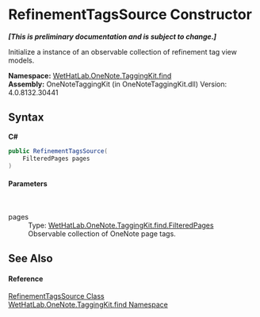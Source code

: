 # RefinementTagsSource Constructor 
 _**\[This is preliminary documentation and is subject to change.\]**_

Initialize a instance of an observable collection of refinement tag view models.

**Namespace:**&nbsp;<a href="0e3a8efd-07d2-1709-b1cd-709153222081.md">WetHatLab.OneNote.TaggingKit.find</a><br />**Assembly:**&nbsp;OneNoteTaggingKit (in OneNoteTaggingKit.dll) Version: 4.0.8132.30441

## Syntax

**C#**<br />
``` C#
public RefinementTagsSource(
	FilteredPages pages
)
```


#### Parameters
&nbsp;<dl><dt>pages</dt><dd>Type: <a href="7f546c1f-e562-e088-88e0-8a854b71cada.md">WetHatLab.OneNote.TaggingKit.find.FilteredPages</a><br />Observable collection of OneNote page tags.</dd></dl>

## See Also


#### Reference
<a href="d7211135-5356-9b91-8953-931edc03290b.md">RefinementTagsSource Class</a><br /><a href="0e3a8efd-07d2-1709-b1cd-709153222081.md">WetHatLab.OneNote.TaggingKit.find Namespace</a><br />